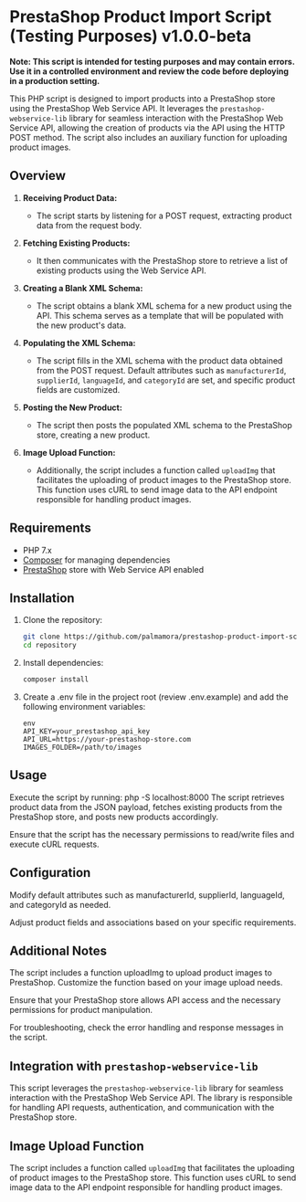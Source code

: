 # PrestaShop Product Import Script (Testing Purposes) v1.0.0-beta

**Note: This script is intended for testing purposes and may contain errors. Use it in a controlled environment and review the code before deploying in a production setting.**

This PHP script is designed to import products into a PrestaShop store using the PrestaShop Web Service API. It leverages the `prestashop-webservice-lib` library for seamless interaction with the PrestaShop Web Service API, allowing the creation of products via the API using the HTTP POST method. The script also includes an auxiliary function for uploading product images.

## Overview

1. **Receiving Product Data:**
   - The script starts by listening for a POST request, extracting product data from the request body.

2. **Fetching Existing Products:**
   - It then communicates with the PrestaShop store to retrieve a list of existing products using the Web Service API.

3. **Creating a Blank XML Schema:**
   - The script obtains a blank XML schema for a new product using the API. This schema serves as a template that will be populated with the new product's data.

4. **Populating the XML Schema:**
   - The script fills in the XML schema with the product data obtained from the POST request. Default attributes such as `manufacturerId`, `supplierId`, `languageId`, and `categoryId` are set, and specific product fields are customized.

5. **Posting the New Product:**
   - The script then posts the populated XML schema to the PrestaShop store, creating a new product.

6. **Image Upload Function:**
   - Additionally, the script includes a function called `uploadImg` that facilitates the uploading of product images to the PrestaShop store. This function uses cURL to send image data to the API endpoint responsible for handling product images.

## Requirements
- PHP 7.x
- [Composer](https://getcomposer.org/) for managing dependencies
- [PrestaShop](https://www.prestashop.com/) store with Web Service API enabled

## Installation

1. Clone the repository:

   ```bash
   git clone https://github.com/palmamora/prestashop-product-import-script.git
   cd repository

2. Install dependencies:

   ```bash
   composer install

3. Create a .env file in the project root (review .env.example) and add the following environment variables:
   ```
   env
   API_KEY=your_prestashop_api_key
   API_URL=https://your-prestashop-store.com
   IMAGES_FOLDER=/path/to/images
   ```

## Usage

Execute the script by running:
php -S localhost:8000
The script retrieves product data from the JSON payload, fetches existing products from the PrestaShop store, and posts new products accordingly.

Ensure that the script has the necessary permissions to read/write files and execute cURL requests.

## Configuration
Modify default attributes such as manufacturerId, supplierId, languageId, and categoryId as needed.

Adjust product fields and associations based on your specific requirements.

## Additional Notes
The script includes a function uploadImg to upload product images to PrestaShop. Customize the function based on your image upload needs.

Ensure that your PrestaShop store allows API access and the necessary permissions for product manipulation.

For troubleshooting, check the error handling and response messages in the script.

## Integration with `prestashop-webservice-lib`

This script leverages the `prestashop-webservice-lib` library for seamless interaction with the PrestaShop Web Service API. The library is responsible for handling API requests, authentication, and communication with the PrestaShop store.

## Image Upload Function

The script includes a function called `uploadImg` that facilitates the uploading of product images to the PrestaShop store. This function uses cURL to send image data to the API endpoint responsible for handling product images.
